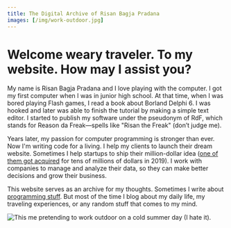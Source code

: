 ```yaml
---
title: The Digital Archive of Risan Bagja Pradana
images: [/img/work-outdoor.jpg]
---
```

# Welcome weary traveler. To my website. How may I assist you?

My name is Risan Bagja Pradana and I love playing with the computer. I got my first computer when I was in junior high school. At that time, when I was bored playing Flash games, I read a book about Borland Delphi 6. I was hooked and later was able to finish the tutorial by making a simple text editor. I started to publish my software under the pseudonym of RdF, which stands for Reason da Freak—spells like "Risan the Freak" (don’t judge me).

Years later, my passion for computer programming is stronger than ever. Now I'm writing code for a living. I help my clients to launch their dream website. Sometimes I help startups to ship their million-dollar idea ([one of them got acquired](https://www.crunchbase.com/organization/fixd-repair) for tens of millions of dollars in 2019). I work with companies to manage and analyze their data, so they can make better decisions and grow their business.

This website serves as an archive for my thoughts. Sometimes I write about [programming stuff](/code/). But most of the time I blog about my daily life, my traveling experiences, or any random stuff that comes to my mind.

![This me pretending to work outdoor on a cold summer day (I hate it).](/img/work-outdoor.jpg)
